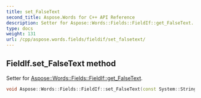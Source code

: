 ```yaml
---
title: set_FalseText
second_title: Aspose.Words for C++ API Reference
description: Setter for Aspose::Words::Fields::FieldIf::get_FalseText. 
type: docs
weight: 131
url: /cpp/aspose.words.fields/fieldif/set_falsetext/
---
```

## FieldIf.set_FalseText method


Setter for [Aspose::Words::Fields::FieldIf::get_FalseText](../get_falsetext/).

```cpp
void Aspose::Words::Fields::FieldIf::set_FalseText(const System::String &value)
```

